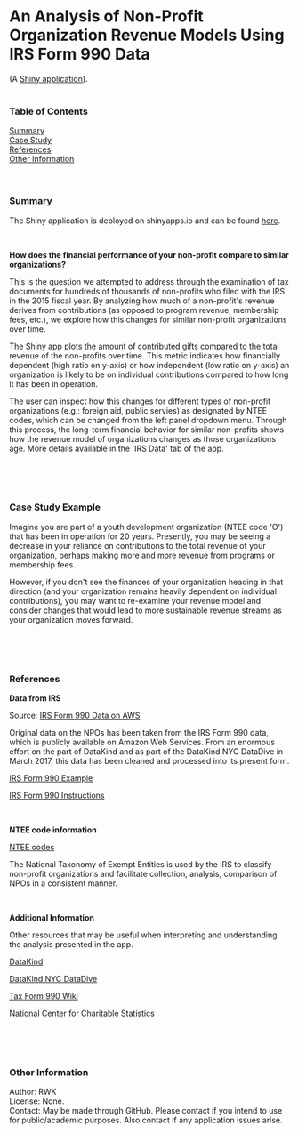 
# An Analysis of Non-Profit Organization Revenue Models Using IRS Form 990 Data

(A [Shiny application](https://rwk506.shinyapps.io/datadive/)).
<br /><br />

### Table of Contents
[Summary](#Summary)<br />
[Case Study](#Case)<br />
[References](#Refs)<br />
[Other Information](#Other)<br />
<br /><br />


<a name="Summary"/>
<h3>Summary</h3>

The Shiny application is deployed on shinyapps.io and can be found [here](https://rwk506.shinyapps.io/datadive/). 

<br />

**How does the financial performance of your non-profit compare to similar organizations?**

This is the question we attempted to address through the examination of tax documents for hundreds of thousands of non-profits who filed with the IRS in the 2015 fiscal year. By analyzing how much of a non-profit's revenue derives from contributions (as opposed to program revenue, membership fees, etc.), we explore how this changes for similar non-profit organizations over time.

The Shiny app plots the amount of contributed gifts compared to the total revenue of the non-profits over time. This metric indicates how financially dependent (high ratio on y-axis) or how independent (low ratio on y-axis) an organization is likely to be on individual contributions compared to how long it has been in operation.

The user can inspect how this changes for different types of non-profit organizations (e.g.: foreign aid, public servies) as designated by NTEE codes, which can be changed from the left panel dropdown menu. Through this process, the long-term financial behavior for similar non-profits shows how the revenue model of organizations changes as those organizations age. More details available in the 'IRS Data' tab of the app.

<br /><br /><br />




<a name="Case"/>
<h3>Case Study Example</h3>

Imagine you are part of a youth development organization (NTEE code 'O') that has been in operation for 20 years. Presently, you may be seeing a decrease in your reliance on contributions to the total revenue of your organization, perhaps making more and more revenue from programs or membership fees.

However, if you don't see the finances of your organization heading in that direction (and your organization remains heavily dependent on individual contributions), you may want to re-examine your revenue model and consider changes that would lead to more sustainable revenue streams as your organization moves forward.

<br /> <br /><br />




<a name="Refs"/>
<h3>References</h3>

**Data from IRS**

Source: [IRS Form 990 Data on AWS](https://aws.amazon.com/public-datasets/irs-990/)

Original data on the NPOs has been taken from the IRS Form 990 data, which is publicly available on Amazon Web Services. From an enormous effort on the part of DataKind and as part of the DataKind NYC DataDive in March 2017, this data has been cleaned and processed into its present form.

[IRS Form 990 Example](https://www.irs.gov/pub/irs-pdf/f990.pdf)

[IRS Form 990 Instructions](https://www.irs.gov/pub/irs-pdf/i990.pdf)

<br />

**NTEE code information**

[NTEE codes](http://nccs.urban.org/classification/national-taxonomy-exempt-entities)

The National Taxonomy of Exempt Entities is used by the IRS to classify non-profit organizations and facilitate collection, analysis, comparison of NPOs in a consistent manner.

<br />

**Additional Information**

Other resources that may be useful when interpreting and understanding the analysis presented in the app.

[DataKind](http://www.datakind.org/)

[DataKind NYC DataDive](https://www.eventbrite.com/e/givingtuesday-datadive-presented-by-92y-datakind-and-the-bill-melinda-gates-foundation-registration-29290486634?utm_campaign=order_confirmation_email&utm_medium=email&ref=eemailordconf&utm_source=eb_email&utm_term=eventname#)

[Tax Form 990 Wiki](https://en.wikipedia.org/wiki/Form_990)

[National Center for Charitable Statistics](http://nccsweb.urban.org/knowledgebase/)





<br /> <br /><br />

<a name="Other"/>
<h3>Other Information</h3>

Author: RWK <br />
License: None. <br />
Contact: May be made through GitHub. Please contact if you intend to use for public/academic purposes. Also contact if any application issues arise. <br />

